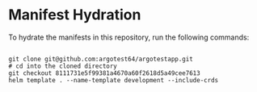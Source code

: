 
# Manifest Hydration

To hydrate the manifests in this repository, run the following commands:

```shell

git clone git@github.com:argotest64/argotestapp.git
# cd into the cloned directory
git checkout 8111731e5f99381a4670a60f2618d5a49cee7613
helm template . --name-template development --include-crds
```
